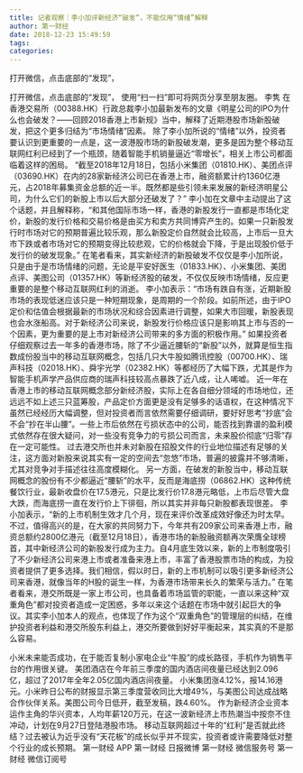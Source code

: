 ```yaml
---
title: 记者观察｜李小加评新经济“破发”，不能仅用“情绪”解释
author: 第一财经
date: 2018-12-23 15:49:59
tags: 
categories: 
---
```

打开微信，点击底部的“发现”，
<!-- more -->
打开微信，点击底部的“发现”，
使用“扫一扫”即可将网页分享至朋友圈。
李隽
在香港交易所（00388.HK）行政总裁李小加最新发布的文章《明星公司的IPO为什么也会破发？——回顾2018香港上市新规》当中，解释了近期港股市场新股破发，把这个更多归结为“市场情绪”因素。
除了李小加所说的“情绪”以外，投资者要认识到更重要的一点是，这一波港股市场的新股破发潮，更多是因为整个移动互联网红利已经到了一个瓶颈，随着智能手机销量逼近“零增长”，相关上市公司都面临着这样的困局。
“截至2018年12月18日，包括小米集团（01810.HK）、美团点评（03690.HK）在内的28家新经济公司已在香港上市，融资额累计约1360亿港元，占2018年募集资金总额的近一半。既然都是些引领未来发展的新经济明星公司，为什么它们的新股上市以后大部分还破发了？”
李小加在文章中主动提出了这个话题，并且解释称，“和其他国际市场一样，香港的新股发行一直都是市场化定价，新股的发行价格和交易价格是由买方和卖方共同博弈产生的。如果一只新股发行时市场对它的预期普遍比较乐观，那么新股定价自然就会比较高，上市后一旦大市下跌或者市场对它的预期变得比较悲观，它的价格就会下降，于是出现股价低于发行价的破发现象。”
在笔者看来，其实新经济的新股破发不仅仅是李小加所说，只是由于是市场情绪的问题，无论是平安好医生（01833.HK）、小米集团、美团点评、美图公司（01357.HK）等新经济股的破发，不仅仅反映市场情绪，反应更重要的是整个移动互联网红利的消逝。
李小加表示：“市场有跌自有涨，近期新股市场的表现低迷应该只是一种短期现象，是周期的一个阶段。如前所述，由于IPO定价和估值会根据最新的市场状况和综合因素进行调整，如果大市回暖，新股表现也会水涨船高。对于新经济公司来说，新股发行价格应该只是影响其上市与否的一个因素，更为重要的是上市对新经济公司带来的多方面的积极作用。”
如果投资者仔细观察过去一年多的香港市场，除了不少逼近腰斩的“新股”以外，就算是恒生指数成份股当中的移动互联网概念，包括几只大牛股如腾讯控股（00700.HK）、瑞声科技（02018.HK）、舜宇光学（02382.HK）等都经历了大幅下跌，尤其是作为智能手机声学产品供应商的瑞声科技较高点暴跌了近八成，让人唏嘘。
近一年在香港上市的移动互联网概念部分新经济股，实际上在各自细分领域的市场地位，还远远不如上述三只蓝筹股，产品定价方面更是没有足够多的话语权，在这种情况下虽然已经经历大幅调整，但对投资者而言依然需要仔细调研，要好好思考“抄底”会不会“抄在半山腰”。一些上市后依然在亏损状态中的公司，能否找到靠谱的盈利模式依然存在很大疑问，对一些没有竞争力的亏损公司而言，未来股价彻底“归零”存在一定可能性。
过去港交所也并未对新股在招股文件的行业地位描述有足够的关注，这方面对新股来说其实有一定的空间去“忽悠”市场，普遍的披露并不够清晰，尤其对竞争对手描述往往高度模糊化。
另一方面，在破发的新股当中，移动互联网概念的股份有不少都逼近“腰斩”的水平，反而是海底捞（06862.HK）这种传统餐饮行业，最新收盘价在17.5港元，只是比发行价17.8港元略低，上市后尽管大盘大跌，而海底捞一直在发行价上下徘徊，所以其实并非每只新股都表现很差。
李小加表示，“新的上市机制生效才几个月，现在来评价改革成效好像还为时太早。不过，值得高兴的是，在大家的共同努力下，今年共有209家公司来香港上市，融资总额约2800亿港元（截至12月18日），香港市场的新股融资额再次荣膺全球榜首，其中新经济公司的新股发行成为主力。自4月底生效以来，新的上市制度吸引了不少新经济公司来港上市或者准备来港上市，丰富了香港股票市场的构成，为投资者提供了更多选择。我们相信，假以时日，新的上市机制可以吸引更多新经济公司来香港，就像当年的H股的诞生一样，为香港市场带来长久的繁荣与活力。”
在笔者看来，港交所既是一家上市公司，也具备着市场监管的职能，一直以来这种“双重角色”都对投资者造成一定困惑，多年以来这个话题在市场中就引起巨大的争议。其实李小加本人的观点，也体现了作为这个“双重角色”的管理层的纠结，在维护投资者利益和港交所股东利益上，港交所要做到好好平衡起来，其实真的不是那么容易。
 
 
小米未来能否成功，在于能否复制小家电企业“牛股”的成长路径，手机作为销售平台的作用很关键。
美团酒店在今年前三季度的国内酒店间夜量已经达到2.096亿，超过了2017年全年2.05亿国内酒店间夜量。
小米集团涨4.12%，报14.16港元。小米昨日公布的财报显示第三季度营收同比大增49%，与美图公司达成战略合作伙伴关系。美图公司今日低开，截至发稿，跌4.60%。
作为新经济企业资本运作主角的华兴资本，人均年薪120万元，在这一波新经济上市热潮当中按奈不住冲动，计划在9月27日登陆港股市场。
移动互联网超过十年的“红利”是否就此终结？过去被认为近乎没有“天花板”的成长似乎并不现实，投资者或许需要降低对整个行业的成长预期。
第一财经
APP
第一财经
日报微博
第一财经
微信服务号
第一财经
微信订阅号
